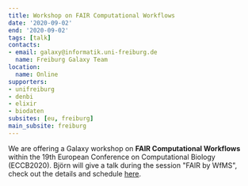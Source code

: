 ```yaml
---
title: Workshop on FAIR Computational Workflows
date: '2020-09-02'
end: '2020-09-02'
tags: [talk]
contacts:
- email: galaxy@informatik.uni-freiburg.de
  name: Freiburg Galaxy Team
location:
  name: Online
supporters:
- unifreiburg
- denbi
- elixir
- biodaten
subsites: [eu, freiburg]
main_subsite: freiburg
---
```


We are offering a Galaxy workshop on **FAIR Computational Workflows** within the 19th European Conference on Computational Biology (ECCB2020). 
Björn will give a talk during the session "FAIR by WfMS", check out the details and schedule [here](https://eccb2020.info/ntbew01-workshop-on-fair-computational-workflows/).


